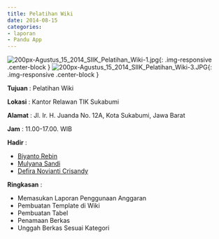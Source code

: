 ```yaml
---
title: Pelatihan Wiki
date: 2014-08-15
categories:
- laporan
- Pandu App
---
```

![200px-Agustus_15_2014_SIIK_Pelatihan_Wiki-1.jpg](/uploads/200px-Agustus_15_2014_SIIK_Pelatihan_Wiki-1.jpg){: .img-responsive .center-block }
![200px-Agustus_15_2014_SIIK_Pelatihan_Wiki-3.JPG](/uploads/200px-Agustus_15_2014_SIIK_Pelatihan_Wiki-3.JPG){: .img-responsive .center-block }

**Tujuan** : Pelatihan Wiki

**Lokasi** : Kantor Relawan TIK Sukabumi

**Alamat** : Jl. Ir. H. Juanda No. 12A, Kota Sukabumi, Jawa Barat

**Jam** : 11.00-17.00. WIB

**Hadir** : 
* [Biyanto Rebin](http://wiki.ciptamedia.org/wiki/Biyanto_Rebin)
* [Mulyana Sandi](http://wiki.ciptamedia.org/wiki/Mulyana_Sandi)
* [Defira Novianti Crisandy](http://wiki.ciptamedia.org/wiki/Defira_Novianti_Crisandy)

**Ringkasan** : 

* Memasukan Laporan Penggunaan Anggaran
* Pembuatan Template di Wiki
* Pembuatan Tabel
* Penamaan Berkas
* Unggah Berkas Sesuai Kategori